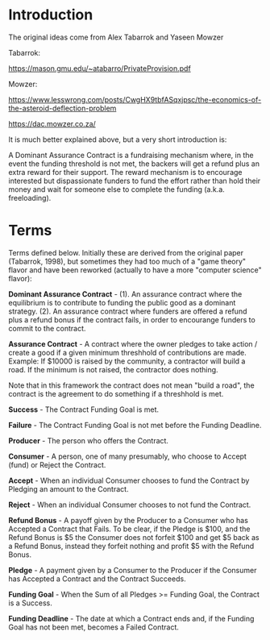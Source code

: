 # Introduction
The original ideas come from Alex Tabarrok and Yaseen Mowzer

Tabarrok: 

https://mason.gmu.edu/~atabarro/PrivateProvision.pdf

Mowzer: 

https://www.lesswrong.com/posts/CwgHX9tbfASqxjpsc/the-economics-of-the-asteroid-deflection-problem

https://dac.mowzer.co.za/


It is much better explained above, but a very short introduction is: 

A Dominant Assurance Contract is a fundraising mechanism where, in the event the funding threshold is not met, the backers will get a refund plus an extra reward for their support. The reward mechanism is to encourage interested but dispassionate funders to fund the effort rather than hold their money and wait for someone else to complete the funding (a.k.a. freeloading).

# Terms
Terms defined below. Initially these are derived from the original paper (Tabarrok, 1998), but sometimes they had too much of a "game theory" flavor and have been reworked (actually to have a more "computer science" flavor):

**Dominant Assurance Contract** - (1). An assurance contract where the equilibrium is to contribute to funding the public good as a dominant strategy. (2). An assurance contract where funders are offered a refund plus a refund bonus if the contract fails, in order to encourange funders to commit to the contract.

**Assurance Contract** - A contract where the owner pledges to take action / create a good if a given minimum threshhold of contributions are made. 
Example: If $10000 is raised by the community, a contractor will build a road. If the minimum is not raised, the contractor does nothing.

Note that in this framework the contract does not mean "build a road", the contract is the agreement to do something if a threshhold is met.

**Success** - The Contract Funding Goal is met.

**Failure** - The Contract Funding Goal is not met before the Funding Deadline.

**Producer** - The person who offers the Contract.

**Consumer** - A person, one of many presumably, who choose to Accept (fund) or Reject the Contract.

**Accept** - When an individual Consumer chooses to fund the Contract by Pledging an amount to the Contract.

**Reject** - When an individual Consumer chooses to not fund the Contract.

**Refund Bonus** - A payoff given by the Producer to a Consumer who has Accepted a Contract that Fails. To be clear, if the Pledge is $100, and the Refund Bonus is $5 the Consumer does not forfeit $100 and get $5 back as a Refund Bonus, instead they forfeit nothing and profit $5 with the Refund Bonus.

**Pledge** - A payment given by a Consumer to the Producer if the Consumer has Accepted a Contract and the Contract Succeeds.

**Funding Goal** - When the Sum of all Pledges >= Funding Goal, the Contract is a Success.

**Funding Deadline** - The date at which a Contract ends and, if the Funding Goal has not been met, becomes a Failed Contract.



